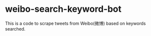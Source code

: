 # weibo-search-keyword-bot
This is a code to scrape tweets from Weibo(微博) based on keywords searched.
